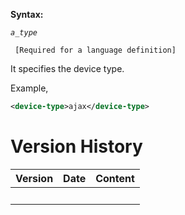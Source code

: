 **Syntax:**

<device-type>*`a_type`*</device-type>

` [Required for a language definition]`

It specifies the device type.

Example,

``` xml
<device-type>ajax</device-type>
```

# Version History

| Version | Date | Content |
|---------|------|---------|
|         |      |         |
